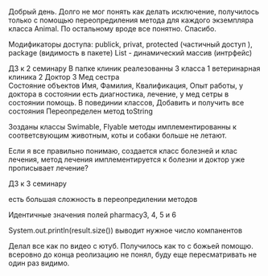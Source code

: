 Добрый день.
Долго не мог понять как делать исключение, получилось только с помощью переопредиления метода для каждого экземпляра класса Animal.
По остальному вроде все понятно.
Спасибо.

Модификаторы доступа:
publick, privat, protected (частичный доступ ), package (видимость в пакете)
List - динамический массив (интрфейс)


ДЗ к 2 семинару
В папке клиник реалезованны 3 класса 
1 ветеринарная клиника
2 Доктор
3 Мед сестра   
Состояние объектов Имя, Фамилия, Квалификация, Опыт работы, у доктора в состоянии есть диагностика, лечение, у мед сетры в состоянии помощь.
В повединии классов, Добавить и получить все состояния
Переопределен метод toString

Зозданы классы Swimable, Flyable методы имплементированны к соответсвующим животным, коты и собаки больше не летают.

Если я все правильно понимаю, создается класс болезней и клас лечения, метод лечения имплементируется к болезни и доктор уже прописывает лечение? 

ДЗ к 3 семинару

<!-- Создайте несколько экземпляров Pharmacy, причем, чтобы среди них было хотя бы два экземпляра
с полностью идентичными значениями полей.

Сделать так, чтобы после выполнения кода ниже, в сете result были только уникальные объекты.
Set<Pharmacy> result = new HashSet<>(множество из нескольких лекарств);
System.out.println(result.size()); // тут вывод должен быть равен количеству УНИКАЛЬНЫХ экземпляров Pharmacy!

Добавить интерфейс Copmparable<Pharmacy> к классу Pharmacy. Переопределить метод compareTo()
подсказка: можно добавить, а можно не добавлять в класс поля; -->

есть большая сложность в переопредилении методов

Идентичные значения полей pharmacy3, 4, 5 и 6

System.out.println(result.size())  выводит нужное число компанентов


<!-- Реализовать свой LinkedList с методами вставки в начало, конец списка, получения размера списка и получения
элемента по индексу. (можете выбрать список однонаправленный или двунаправленный, по желанию) -->

Делал все  как по видео с ютуб.
Получилось как то с божьей помощю.
всеровно до конца реолизацию не понял, буду еще пересматривать не один раз видимо.









